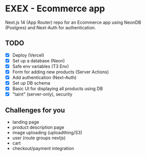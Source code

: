 # EXEX - Ecommerce app

Next.js 14 (App Router) repo for an Ecommerce app using NeonDB (Postgres) and Next-Auth for authentication.

## TODO

- [x] Deploy (Vercel)
- [x] Set up a database (Neon)
- [x] Safe env variables (T3 Env)
- [x] Form for adding new products (Server Actions)
- [x] Add authentication (Next-Auth)
- [x] Set up DB schema
- [x] Basic UI for displaying all products using DB
- [x] "taint" (server-only), security

## Challenges for you

- landing page
- product description page
- image uploading (uploadthing/S3)
- user (route groups nextjs)
- cart
- checkout/payment integration